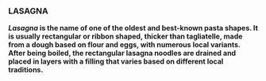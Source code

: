 ### LASAGNA ###

__*Lasagna* is the name of one of the oldest and best-known pasta shapes. It is usually rectangular or ribbon shaped, thicker than tagliatelle, made from a dough based on flour and eggs, with numerous local variants. After being boiled, the rectangular lasagna noodles are drained and placed in layers with a filling that varies based on different local traditions.__